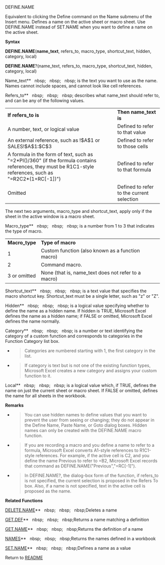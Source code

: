 DEFINE.NAME

Equivalent to clicking the Define command on the Name submenu of the
Insert menu. Defines a name on the active sheet or macro sheet. Use
DEFINE.NAME instead of SET.NAME when you want to define a name on the
active sheet.

**Syntax**

**DEFINE.NAME**(**name\_text**, refers\_to, macro\_type, shortcut\_text,
hidden, category, local)

**DEFINE.NAME**?(name\_text, refers\_to, macro\_type, shortcut\_text,
hidden, category, local)

Name\_text**&nbsp;&nbsp;&nbsp;nbsp;&nbsp;&nbsp;&nbsp;nbsp;&nbsp;&nbsp;&nbsp;nbsp;&nbsp;is the text you want to use as the
name. Names cannot include spaces, and cannot look like cell references.

Refers\_to**&nbsp;&nbsp;&nbsp;nbsp;&nbsp;&nbsp;&nbsp;nbsp;&nbsp;&nbsp;&nbsp;nbsp;&nbsp;describes what name\_text should refer
to, and can be any of the following values.

<table>
<tbody>
<tr class="odd">
<td><strong>If refers_to is</strong></td>
<td><strong>Then name_text is</strong></td>
</tr>
<tr class="even">
<td>A number, text, or logical value</td>
<td>Defined to refer to that value</td>
</tr>
<tr class="odd">
<td>An external reference, such as !$A$1 or SALES!$A$1:$C$3</td>
<td>Defined to refer to those cells</td>
</tr>
<tr class="even">
<td>A formula in the form of text, such as "=2*PI()/360" (if the formula contains references, they must be R1C1-style references, such as<br />
"=R2C2*(1+RC[-1])")</td>
<td>Defined to refer to that formula</td>
</tr>
<tr class="odd">
<td>Omitted</td>
<td>Defined to refer to the current selection</td>
</tr>
</tbody>
</table>

The next two arguments, macro\_type and shortcut\_text, apply only if
the sheet in the active window is a macro sheet.

Macro\_type**&nbsp;&nbsp;&nbsp;nbsp;&nbsp;&nbsp;&nbsp;nbsp;&nbsp;&nbsp;&nbsp;nbsp;&nbsp;is a number from 1 to 3 that
indicates the type of macro.

|                 |                                                      |
| --------------- | ---------------------------------------------------- |
| **Macro\_type** | **Type of macro**                                    |
| 1               | Custom function (also known as a function macro)     |
| 2               | Command macro.                                       |
| 3 or omitted    | None (that is, name\_text does not refer to a macro) |

Shortcut\_text**&nbsp;&nbsp;&nbsp;nbsp;&nbsp;&nbsp;&nbsp;nbsp;&nbsp;&nbsp;&nbsp;nbsp;&nbsp;is a text value that specifies the
macro shortcut key. Shortcut\_text must be a single letter, such as "z"
or "Z".

Hidden**&nbsp;&nbsp;&nbsp;nbsp;&nbsp;&nbsp;&nbsp;nbsp;&nbsp;&nbsp;&nbsp;nbsp;&nbsp;is a logical value specifying whether to
define the name as a hidden name. If hidden is TRUE, Microsoft Excel
defines the name as a hidden name; if FALSE or omitted, Microsoft Excel
defines the name normally.

Category**&nbsp;&nbsp;&nbsp;nbsp;&nbsp;&nbsp;&nbsp;nbsp;&nbsp;&nbsp;&nbsp;nbsp;&nbsp;is a number or text identifying the
category of a custom function and corresponds to categories in the
Function Category list box.

  - > Categories are numbered starting with 1, the first category in the
    > list.

  - > If category is text but is not one of the existing function types,
    > Microsoft Excel creates a new category and assigns your custom
    > function to it.

Local**&nbsp;&nbsp;&nbsp;nbsp;&nbsp;&nbsp;&nbsp;nbsp;&nbsp;&nbsp;&nbsp;nbsp;&nbsp;is a logical value which, if TRUE, defines
the name on just the current sheet or macro sheet. If FALSE or omitted,
defines the name for all sheets in the workbook.

**Remarks**

  - > You can use hidden names to define values that you want to prevent
    > the user from seeing or changing; they do not appear in the Define
    > Name, Paste Name, or Goto dialog boxes. Hidden names can only be
    > created with the DEFINE.NAME macro function.

  - > If you are recording a macro and you define a name to refer to a
    > formula, Microsoft Excel converts A1-style references to
    > R1C1-style references. For example, if the active cell is C2, and
    > you define the name Previous to refer to =B2, Microsoft Excel
    > records that command as DEFINE.NAME("Previous","=RC\[-1\]").

  - > In DEFINE.NAME?, the dialog-box form of the function, if
    > refers\_to is not specified, the current selection is proposed in
    > the Refers To box. Also, if a name is not specified, text in the
    > active cell is proposed as the name.


**Related Functions**

[DELETE.NAME](DELETE.NAME.md)**&nbsp;&nbsp;&nbsp;nbsp;&nbsp;&nbsp;&nbsp;nbsp;&nbsp;&nbsp;&nbsp;nbsp;Deletes a name

[GET.DEF](GET.DEF.md)**&nbsp;&nbsp;&nbsp;nbsp;&nbsp;&nbsp;&nbsp;nbsp;&nbsp;&nbsp;&nbsp;nbsp;Returns a name matching a definition

[GET.NAME](GET.NAME.md)**&nbsp;&nbsp;&nbsp;nbsp;&nbsp;&nbsp;&nbsp;nbsp;&nbsp;&nbsp;&nbsp;nbsp;Returns the definition of a name

[NAMES](NAMES.md)**&nbsp;&nbsp;&nbsp;nbsp;&nbsp;&nbsp;&nbsp;nbsp;&nbsp;&nbsp;&nbsp;nbsp;Returns the names defined in a workbook

[SET.NAME](SET.NAME.md)**&nbsp;&nbsp;&nbsp;nbsp;&nbsp;&nbsp;&nbsp;nbsp;&nbsp;&nbsp;&nbsp;nbsp;Defines a name as a value



Return to [README](README.md)

